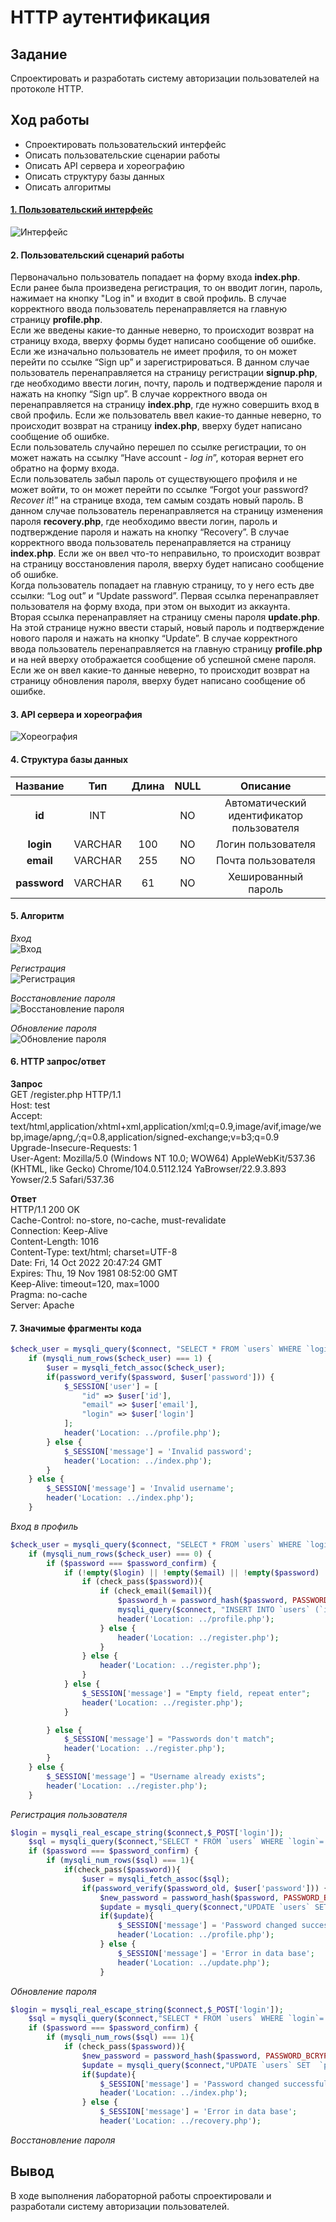 HTTP аутентификация
========================

Задание
------------------------

Спроектировать и разработать систему авторизации пользователей на протоколе HTTP.

Ход работы
------------------------

- Спроектировать пользовательский интерфейс
- Описать пользовательские сценарии работы
- Описать API сервера и хореографию
- Описать структуру базы данных
- Описать алгоритмы

#### [1. Пользовательский интерфейс](https://www.figma.com/proto/gyvgKWgWAz8zX9DbhoBr8f/Lab-1?node-id=0%3A3&scaling=min-zoom&page-id=0%3A1&starting-point-node-id=0%3A3)

![Интерфейс](https://github.com/Gusenitca/666/blob/main/%D0%B8%D0%BD%D1%82%D0%B5%D1%80%D1%84%D0%B5%D0%B9%D1%81.png)

#### 2. Пользовательский сценарий работы
Первоначально пользователь попадает на форму входа **index.php**.  
Если ранее была произведена регистрация, то он вводит логин, пароль, нажимает на кнопку "Log in" и входит в свой профиль. В случае корректного ввода пользователь перенаправляется на главную страницу **profile.php**.  
Если же введены какие-то данные неверно, то происходит возврат на страницу входа, вверху формы будет написано сообщение об ошибке.  
Если же изначально пользователь не имеет профиля, то он может перейти по ссылке “Sign up” и зарегистрироваться. В данном случае пользователь перенаправляется на страницу регистрации **signup.php**, где необходимо ввести логин, почту, пароль и подтверждение пароля и нажать на кнопку “Sign up”. В случае корректного ввода он перенаправляется на страницу **index.php**, где нужно совершить вход в свой профиль. Если же пользователь ввел какие-то данные неверно, то происходит возврат на страницу **index.php**, вверху будет написано сообщение об ошибке.  
Если пользователь случайно перешел по ссылке регистрации, то он может нажать на ссылку “Have account - *log in*”, которая вернет его обратно на форму входа.  
Если пользователь забыл пароль от существующего профиля и не может войти, то он может перейти по ссылке “Forgot your password? *Recover it*!” на странице входа, тем самым создать новый пароль. В данном случае пользователь перенаправляется на страницу изменения пароля **recovery.php**, где необходимо ввести логин, пароль и подтверждение пароля и нажать на кнопку “Recovery”. В случае корректного ввода пользователь перенаправляется на страницу **index.php**. Если же он ввел что-то неправильно, то происходит возврат на страницу восстановления пароля, вверху будет написано сообщение об ошибке.  
Когда пользователь попадает на главную страницу, то у него есть две ссылки: “Log out” и “Update password”. Первая ссылка перенаправляет пользователя на форму входа, при этом он выходит из аккаунта.  
Вторая ссылка перенаправляет на страницу смены пароля **update.php**. На этой странице нужно ввести старый, новый пароль и подтверждение нового пароля и нажать на кнопку “Update”. В случае корректного ввода пользователь перенаправляется на главную страницу **profile.php** и на ней вверху отображается сообщение об успешной смене пароля. Если же он ввел какие-то данные неверно, то происходит возврат на страницу обновления пароля, вверху будет написано сообщение об ошибке. 

#### 3. API сервера и хореография
![Хореография](https://github.com/totomiPo/HTTP-authentication/blob/main/Хореография.png)

#### 4. Структура базы данных

| Название | Тип | Длина | NULL | Описание |
| :------: | :------: | :------: | :------: | :------: |
| **id** | INT  |  | NO | Автоматический идентификатор пользователя |
| **login** | VARCHAR | 100 | NO | Логин пользователя |
| **email** | VARCHAR | 255 | NO | Почта пользователя |
| **password** | VARCHAR | 61 | NO | Хешированный пароль |


#### 5. Алгоритм

_Вход_  
![Вход](M:\ospanel\domains\localhost.вход.png)  
  
_Регистрация_  
![Регистрация](https://github.com/totomiPo/HTTP-authentication/blob/main/Авторизация.png)  
  
_Восстановление пароля_  
![Восстановление пароля](https://github.com/totomiPo/HTTP-authentication/blob/main/Восстановление%20пароля.png)  
  
_Обновление пароля_  
![Обновление пароля](https://github.com/totomiPo/HTTP-authentication/blob/main/Обновление%20пароля.png)  
#### 6. HTTP запрос/ответ
**Запрос**  
GET /register.php HTTP/1.1  
Host: test  
Accept: text/html,application/xhtml+xml,application/xml;q=0.9,image/avif,image/webp,image/apng,*/*;q=0.8,application/signed-exchange;v=b3;q=0.9  
Upgrade-Insecure-Requests: 1  
User-Agent: Mozilla/5.0 (Windows NT 10.0; WOW64) AppleWebKit/537.36 (KHTML, like Gecko)   Chrome/104.0.5112.124 YaBrowser/22.9.3.893 Yowser/2.5 Safari/537.36  

**Ответ**  
HTTP/1.1 200 OK  
Cache-Control: no-store, no-cache, must-revalidate  
Connection: Keep-Alive  
Content-Length: 1016  
Content-Type: text/html; charset=UTF-8  
Date: Fri, 14 Oct 2022 20:47:24 GMT  
Expires: Thu, 19 Nov 1981 08:52:00 GMT  
Keep-Alive: timeout=120, max=1000  
Pragma: no-cache  
Server: Apache  

#### 7. Значимые фрагменты кода
```php
$check_user = mysqli_query($connect, "SELECT * FROM `users` WHERE `login` = '$login'");
    if (mysqli_num_rows($check_user) === 1) {
        $user = mysqli_fetch_assoc($check_user);
        if(password_verify($password, $user['password'])) {
            $_SESSION['user'] = [
                "id" => $user['id'],
                "email" => $user['email'],
                "login" => $user['login']
            ];
            header('Location: ../profile.php');
        } else {
            $_SESSION['message'] = 'Invalid password';
            header('Location: ../index.php');
        }
    } else {
        $_SESSION['message'] = 'Invalid username';
        header('Location: ../index.php');
    }
```
 _Вход в профиль_
```php
$check_user = mysqli_query($connect, "SELECT * FROM `users` WHERE `login` = '$login'");
    if (mysqli_num_rows($check_user) === 0) {
        if ($password === $password_confirm) {
            if (!empty($login) || !empty($email) || !empty($password) || !empty($password_confirm)) {
                if (check_pass($password)){
                    if (check_email($email)){
                        $password_h = password_hash($password, PASSWORD_BCRYPT);
                        mysqli_query($connect, "INSERT INTO `users` (`id`, `login`, `email`, `password`) VALUES (NULL, '$login', '$email', '$password_h')");
                        header('Location: ../profile.php');
                    } else {
                        header('Location: ../register.php');
                    }
                } else {
                    header('Location: ../register.php');
                }
            } else {
                $_SESSION['message'] = "Empty field, repeat enter";
                header('Location: ../register.php');
            }

        } else {
            $_SESSION['message'] = "Passwords don't match";
            header('Location: ../register.php');
        }
    } else {
        $_SESSION['message'] = "Username already exists";
        header('Location: ../register.php');
    }
```
_Регистрация пользователя_
```php
$login = mysqli_real_escape_string($connect,$_POST['login']);
    $sql = mysqli_query($connect,"SELECT * FROM `users` WHERE `login`='$login' LIMIT 1");
    if ($password === $password_confirm) {
        if (mysqli_num_rows($sql) === 1){
            if(check_pass($password)){
                $user = mysqli_fetch_assoc($sql);
                if(password_verify($password_old, $user['password'])) {
                    $new_password = password_hash($password, PASSWORD_BCRYPT);
                    $update = mysqli_query($connect,"UPDATE `users` SET  `password` = '$new_password' WHERE `login` = '$login' LIMIT 1");
                    if($update){
                        $_SESSION['message'] = 'Password changed successfully';
                        header('Location: ../profile.php');
                    } else {
                        $_SESSION['message'] = 'Error in data base';
                        header('Location: ../update.php');
                    }
```
_Обновление пароля_
```php
$login = mysqli_real_escape_string($connect,$_POST['login']);
    $sql = mysqli_query($connect,"SELECT * FROM `users` WHERE `login`='$login' LIMIT 1");
    if ($password === $password_confirm) {
        if (mysqli_num_rows($sql) === 1){
            if (check_pass($password)){
                $new_password = password_hash($password, PASSWORD_BCRYPT);
                $update = mysqli_query($connect,"UPDATE `users` SET  `password` = '$new_password' WHERE `login` = '$login' LIMIT 1");
                if($update){
                    $_SESSION['message'] = 'Password changed successfully';
                    header('Location: ../index.php');
                } else {
                    $_SESSION['message'] = 'Error in data base';
                    header('Location: ../recovery.php');
```
_Восстановление пароля_

Вывод
------------------------
В ходе выполнения лабораторной работы спроектировали и разработали систему авторизации пользователей.
